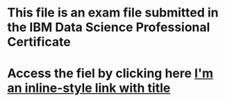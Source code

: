 # This file is an exam file submitted in the IBM Data Science Professional Certificate
# Access the fiel by clicking here [I'm an inline-style link with title](https://github.com/AndreasAntoniou/Test/blob/main/Applied%20data%20science%20capstone.ipynb "Applied Data Science Capstone Exam")
